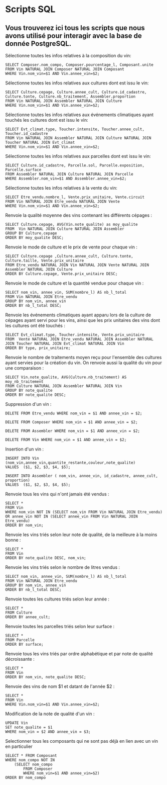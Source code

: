 # Scripts SQL


## Vous trouverez ici tous les scripts que nous avons utilisé pour interagir avec la base de donnée PostgreSQL.


Sélectionne toutes les infos relatives à la composition du vin:

```
SELECT Composer.nom_compo, Composer.pourcentage_l, Composant.unite
FROM Vin NATURAL JOIN Composer NATURAL JOIN Composant
WHERE Vin.nom_vin=$1 AND Vin.annee_vin=$2;
```


Sélectionne toutes les infos relatives aux cultures dont est issu le vin:

```
SELECT Culture.cepage, Culture.annee_cult, Culture.id_cadastre, Culture.tonte, Culture.nb_traitement, Assembler.proportion
FROM Vin NATURAL JOIN Assembler NATURAL JOIN Culture
WHERE Vin.nom_vin=$1 AND Vin.annee_vin=$2;
```


Sélectionne toutes les infos relatives aux événements climatiques ayant touchés les cultures dont est issu le vin:

```
SELECT Evt_climat.type, Toucher.intensite, Toucher.annee_cult, Toucher.id_cadastre
FROM Vin NATURAL JOIN Assembler NATURAL JOIN Culture NATURAL JOIN Toucher NATURAL JOIN Evt_climat
WHERE Vin.nom_vin=$1 AND Vin.annee_vin=$2;
```


Sélectionne toutes les infos relatives aux parcelles dont est issu le vin:

```
SELECT Culture.id_cadastre, Parcelle.sol, Parcelle.exposition, Parcelle.surface
FROM Assembler NATURAL JOIN Culture NATURAL JOIN Parcelle
WHERE Assembler.nom_vin=$1 AND Assembler.annee_vin=$2;
```


Sélectionne toutes les infos relatives à la vente du vin:

```
SELECT Etre_vendu.nombre_l, Vente.prix_unitaire, Vente.circuit
FROM Vin NATURAL JOIN Etre_vendu NATURAL JOIN Vente
WHERE Vin.nom_vin=$1 AND Vin.annee_vin=$2;
```


Renvoie la qualité moyenne des vins contenant les différents cépages :

```
SELECT Culture.cepage, AVG(Vin.note_qualite) as moy_qualite
FROM  Vin NATURAL JOIN Culture NATURAL JOIN Assembler
GROUP BY Culture.cepage
ORDER BY moy_qualite DESC;
```


Renvoie le mode de culture et le prix de vente pour chaque vin :

```
SELECT Culture.cepage ,Culture.annee_cult, Culture.tonte, Culture.taille, Vente.prix_unitaire
FROM Etre_vendu NATURAL JOIN Vin NATURAL JOIN Vente NATURAL JOIN Assembler NATURAL JOIN Culture
ORDER BY Culture.cepage, Vente.prix_unitaire DESC;
```


Renvoie le mode de culture et la quantité vendue pour chaque vin :

```
SELECT nom_vin, annee_vin, SUM(nombre_l) AS nb_l_total
FROM Vin NATURAL JOIN Etre_vendu
GROUP BY nom_vin, annee_vin
ORDER BY nb_l_total DESC;
```


Renvoie les événements climatiques ayant apparu lors de la culture de cépages ayant servi pour les vins, ainsi que les prix unitaires des vins
dont les cultures ont été touchés :

```
SELECT Evt_climat.type, Toucher.intensite, Vente.prix_unitaire
FROM  Vente NATURAL JOIN Etre_vendu NATURAL JOIN Assembler NATURAL JOIN Toucher NATURAL JOIN Evt_climat NATURAL JOIN Vin
ORDER BY type, prix_unitaire;
```


Renvoie le nombre de traitements moyen reçu pour l'ensemble des cultures ayant servies
pour la création du vin. On renvoie aussi la qualité du vin pour une comparaison :

```
SELECT Vin.note_qualite, AVG(Culture.nb_traitement) AS moy_nb_traitement
FROM Culture NATURAL JOIN Assembler NATURAL JOIN Vin
GROUP BY note_qualite
ORDER BY note_qualite DESC;
```


Suppression d'un vin :

```
DELETE FROM Etre_vendu WHERE nom_vin = $1 AND annee_vin = $2;
```
```
DELETE FROM Composer WHERE nom_vin = $1 AND annee_vin = $2;
```
```
DELETE FROM Assembler WHERE nom_vin = $1 AND annee_vin = $2;
```
```
DELETE FROM Vin WHERE nom_vin = $1 AND annee_vin = $2;
```


Insertion d'un vin :

```
INSERT INTO Vin (nom_vin,annee_vin,quantite_restante,couleur,note_qualite)
VALUES  ($1, $2, $3, $4, $5);
```
```
INSERT INTO Assembler ( nom_vin, annee_vin, id_cadastre, annee_cult, proportion)     
VALUES  ($1, $2, $3, $4, $5);
```


Renvoie tous les vins qui n'ont jamais été vendus :

```
SELECT *
FROM Vin
WHERE nom_vin NOT IN (SELECT nom_vin FROM Vin NATURAL JOIN Etre_vendu) OR annee_vin NOT IN (SELECT annee_vin FROM Vin NATURAL JOIN Etre_vendu)
ORDER BY nom_vin;
```


Renvoie les vins triés selon leur note de qualité, de la meilleure à la moins bonne :

```
SELECT *
FROM Vin
ORDER BY note_qualite DESC, nom_vin;
```


Renvoie les vins triés selon le nombre de litres vendus :

```
SELECT nom_vin, annee_vin, SUM(nombre_l) AS nb_l_total
FROM Vin NATURAL JOIN Etre_vendu
GROUP BY nom_vin, annee_vin
ORDER BY nb_l_total DESC;
```


Renvoie toutes les cultures triés selon leur année :

```
SELECT *
FROM Culture
ORDER BY annee_cult;
```


Renvoie toutes les parcelles triés selon leur surface :

```
SELECT *
FROM Parcelle
ORDER BY surface;
```


Renvoie tous les vins triés par ordre alphabétique et par note de qualité décroissante :

```
SELECT *
FROM Vin
ORDER BY nom_vin, note_qualite DESC;
```


Renvoie des vins de nom $1 et datant de l'année $2 :

```
SELECT *
FROM Vin
WHERE Vin.nom_vin=$1 AND Vin.annee_vin=$2;
```


Modification de la note de qualité d'un vin :

```
UPDATE Vin
SET note_qualite = $1
WHERE nom_vin = $2 AND annee_vin = $3;
```

Selectionner tous les composants qui ne sont pas déjà en lien avec un vin en particulier

```
SELECT * FROM Composant
WHERE nom_compo NOT IN
    (SELECT nom_compo
        FROM Composer
        WHERE nom_vin=$1 AND annee_vin=$2)
ORDER BY nom_compo
```
